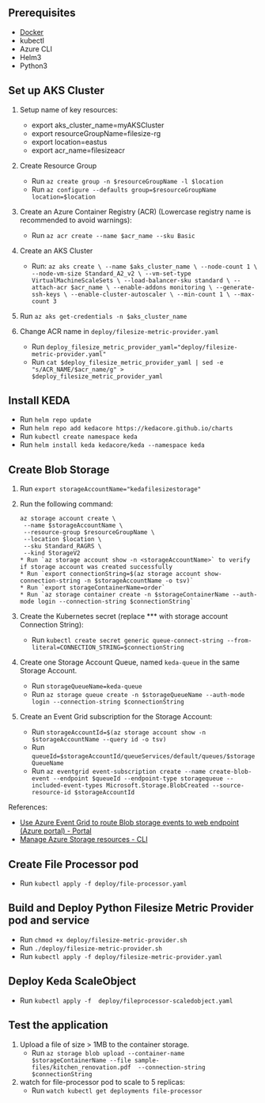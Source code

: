 ## Prerequisites

* [Docker](https://docs.docker.com/engine/install/)
* kubectl
* Azure CLI
* Helm3
* Python3

## Set up AKS Cluster

1. Setup name of key resources:
   * export aks_cluster_name=myAKSCluster
   * export resourceGroupName=filesize-rg
   * export location=eastus
   * export acr_name=filesizeacr

2. Create Resource Group
   * Run `az create group -n $resourceGroupName -l $location`
   * Run `az configure --defaults group=$resourceGroupName location=$location`

3. Create an Azure Container Registry (ACR) (Lowercase registry name is recommended to avoid warnings):
   * Run `az acr create --name $acr_name --sku Basic`

4. Create an AKS Cluster
   * Run: ```
          az aks create \
          --name $aks_cluster_name \
          --node-count 1 \
          --node-vm-size Standard_A2_v2 \
          --vm-set-type VirtualMachineScaleSets \
          --load-balancer-sku standard \
          --attach-acr $acr_name \
          --enable-addons monitoring \
          --generate-ssh-keys \
          --enable-cluster-autoscaler \
          --min-count 1 \
          --max-count 3
          ```

5. Run `az aks get-credentials -n $aks_cluster_name`

6. Change ACR name in `deploy/filesize-metric-provider.yaml`
   * Run `deploy_filesize_metric_provider_yaml="deploy/filesize-metric-provider.yaml"`
   * Run `cat $deploy_filesize_metric_provider_yaml | sed -e "s/ACR_NAME/$acr_name/g" > $deploy_filesize_metric_provider_yaml`

## Install KEDA

* Run `helm repo update`
* Run `helm repo add kedacore https://kedacore.github.io/charts`
* Run `kubectl create namespace keda`
* Run `helm install keda kedacore/keda --namespace keda`

## Create Blob Storage

1. Run `export storageAccountName="kedafilesizestorage"`
2. Run the following command:
   ```
   az storage account create \
    --name $storageAccountName \
    --resource-group $resourceGroupName \
    --location $location \
    --sku Standard_RAGRS \
    --kind StorageV2
   * Run `az storage account show -n <storageAccountName>` to verify if storage account was created successfully
   * Run `export connectionString=$(az storage account show-connection-string -n $storageAccountName -o tsv)`
   * Run `export storageContainerName=order`
   * Run `az storage container create -n $storageContainerName --auth-mode login --connection-string $connectionString`
   ```
3. Create the Kubernetes secret (replace *** with storage account Connection String):
    * Run `kubectl create secret generic queue-connect-string --from-literal=CONNECTION_STRING=$connectionString`

4. Create one Storage Account Queue, named `keda-queue` in the same Storage Account.
    * Run `storageQueueName=keda-queue`
    * Run `az storage queue create -n $storageQueueName --auth-mode login --connection-string $connectionString`

5. Create an Event Grid subscription for the Storage Account:
   * Run `storageAccountId=$(az storage account show -n $storageAccountName --query id -o tsv)`
   * Run `queueId=$storageAccountId/queueServices/default/queues/$storageQueueName`
   * Run `az eventgrid event-subscription create --name create-blob-event --endpoint $queueId --endpoint-type storagequeue --included-event-types Microsoft.Storage.BlobCreated --source-resource-id $storageAccountId`

References:

* [Use Azure Event Grid to route Blob storage events to web endpoint (Azure portal) - Portal](https://docs.microsoft.com/en-us/azure/event-grid/blob-event-quickstart-portal)
* [Manage Azure Storage resources - CLI](https://docs.microsoft.com/en-us/cli/azure/storage?view=azure-cli-latest)

## Create File Processor pod

* Run `kubectl apply -f deploy/file-processor.yaml`

## Build and Deploy Python Filesize Metric Provider pod and service

* Run `chmod +x deploy/filesize-metric-provider.sh`
* Run `./deploy/filesize-metric-provider.sh`
* Run `kubectl apply -f deploy/filesize-metric-provider.yaml`

## Deploy Keda ScaleObject

* Run `kubectl apply -f  deploy/fileprocessor-scaledobject.yaml`

## Test the application

1. Upload a file of size > 1MB to the container storage.
   * Run `az storage blob upload --container-name $storageContainerName --file sample-files/kitchen_renovation.pdf  --connection-string $connectionString`
2. watch for file-processor pod to scale to 5 replicas:
   * Run `watch kubectl get deployments file-processor`
